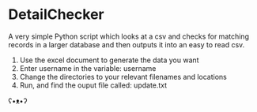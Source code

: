 # DetailChecker
A very simple Python script which looks at a csv and checks for matching records in a larger database and then outputs it into an easy to read csv.

1. Use the excel document to generate the data you want
2. Enter username in the variable: username
3. Change the directories to your relevant filenames and locations
4. Run, and find the ouput file called: update.txt


ʕ•ᴥ•ʔ
